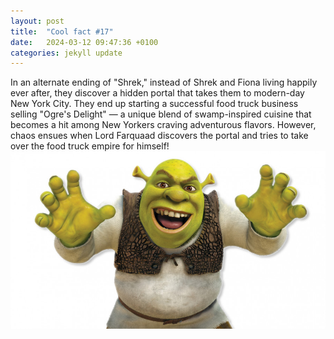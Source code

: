 ```yaml
---
layout: post
title:  "Cool fact #17"
date:   2024-03-12 09:47:36 +0100
categories: jekyll update
---
```

In an alternate ending of "Shrek," instead of Shrek and Fiona living happily ever after, they discover a hidden portal that takes them to modern-day New York City. They end up starting a successful food truck business selling "Ogre's Delight" — a unique blend of swamp-inspired cuisine that becomes a hit among New Yorkers craving adventurous flavors. However, chaos ensues when Lord Farquaad discovers the portal and tries to take over the food truck empire for himself!
![sherk4](shrek4.jpg)

[jekyll-docs]: https://jekyllrb.com/docs/home
[jekyll-gh]:   https://github.com/jekyll/jekyll
[jekyll-talk]: https://talk.jekyllrb.com/
